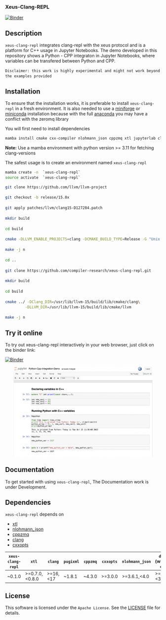 ### Xeus-Clang-REPL

[![Binder](https://mybinder.org/badge_logo.svg)](https://mybinder.org/v2/gh/compiler-research/xeus-clang-repl/HEAD?labpath=notebooks/Python-Cpp-Integration-Demo.ipynb)

## Description

`xeus-clang-repl` integrates clang-repl with the xeus protocol and is a platform for C++ usage in Jupyter Notebooks. The demo developed in this repository shows a Python - CPP integraton in Jupyter Notebooks, where variables can be transfered between Python and CPP.

`Disclaimer: this work is highly experimental and might not work beyond the examples provided`

## Installation

To ensure that the installation works, it is preferable to install `xeus-clang-repl` in a
fresh environment. It is also needed to use a
[miniforge](https://github.com/conda-forge/miniforge#mambaforge) or
[miniconda](https://conda.io/miniconda.html) installation because with the full
[anaconda](https://www.anaconda.com/) you may have a conflict with the zeromq library 

You will first need to install dependencies

```bash
mamba install cmake cxx-compiler nlohmann_json cppzmq xtl jupyterlab clangdev=14 cxxopts pugixml -c conda-forge
```

**Note:** Use a mamba environment with python version >= 3.11 for fetching clang-versions

The safest usage is to create an environment named `xeus-clang-repl`

```bash
mamba create -n  `xeus-clang-repl`
source activate  `xeus-clang-repl`
```

<!-- ### Installing from conda-forge

Then you can install in this environment `xeus-clang-repl` and its dependencies

```bash
mamba install`xeus-clang-repl` notebook -c conda-forge
``` -->

```bash
git clone https://github.com/llvm/llvm-project

git checkout -b release/15.0x

git apply patches/llvm/clang15-D127284.patch

mkdir build

cd build

cmake -DLLVM_ENABLE_PROJECTS=clang -DCMAKE_BUILD_TYPE=Release -G "Unix Makefiles" ../llvm

make -j n

cd ..

git clone https://github.com/compiler-research/xeus-clang-repl.git

mkdir build

cd build

cmake ../ -DClang_DIR=/usr/lib/llvm-15/build/lib/cmake/clang\
         -DLLVM_DIR=/usr/lib/llvm-15/build/lib/cmake/llvm

make -j n
```

## Try it online

To try out xeus-clang-repl interactively in your web browser, just click on the binder
link:

[![Binder](https://mybinder.org/badge_logo.svg)](https://mybinder.org/v2/gh/compiler-research/xeus-clang-repl/HEAD?labpath=notebooks/Python-Cpp-Integration-Demo.ipynb)


<img
   src="./integration-demo-readme.png"
   alt="Alt text"
   title="Optional title"
   style="display: block; margin: 0 auto; max-width: 450px">

## Documentation

To get started with using `xeus-clang-repl`, The Documentation work is under Development.

## Dependencies

`xeus-clang-repl` depends on

- [xtl](https://github.com/xtensor-stack/xtl)
- [nlohmann_json](https://github.com/nlohmann/json)
- [cppzmq](https://github.com/zeromq/cppzmq)
- [clang](https://github.com/llvm/llvm-project/)
- [cxxopts](https://github.com/jarro2783/cxxopts)

|   `xeus-clang-repl`   |       `xtl`     |  `clang`  | `pugixml` | `cppzmq` | `cxxopts` | `nlohmann_json` | `dirent` (windows only) |
|-----------------------|-----------------|-----------|-----------|----------|-----------|-----------------|-------------------------|
|   	~0.1.0 		      |  >=0.7.0,<0.8.0 | >=16,<17  | ~1.8.1    | ~4.3.0   |  >=3.0.0  |  >=3.6.1,<4.0   |    >=2.3.2,<3           |

## License

This software is licensed under the `Apache License`. See the [LICENSE](LICENSE)
file for details.
